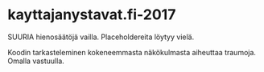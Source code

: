 # kayttajanystavat.fi-2017

SUURIA hienosäätöjä vailla. Placeholdereita löytyy vielä. 

Koodin tarkasteleminen kokeneemmasta näkökulmasta aiheuttaa traumoja. Omalla vastuulla.
